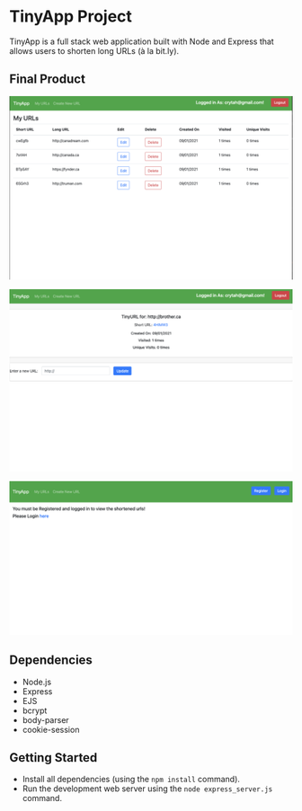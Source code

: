 # TinyApp Project

TinyApp is a full stack web application built with Node and Express that allows users to shorten long URLs (à la bit.ly).

## Final Product

!["screenshot of URLs main page"](https://github.com/lateefazeez/tinyapp/blob/master/docs/urls-page.png?raw=true)

!["screenshot of a newly created short URL"](https://github.com/lateefazeez/tinyapp/blob/master/docs/tiny-url.png?raw=true)

!["screenshot of a logged out page"](https://github.com/lateefazeez/tinyapp/blob/master/docs/logged-out.png?raw=true)

## Dependencies

- Node.js
- Express
- EJS
- bcrypt
- body-parser
- cookie-session

## Getting Started

- Install all dependencies (using the `npm install` command).
- Run the development web server using the `node express_server.js` command.
